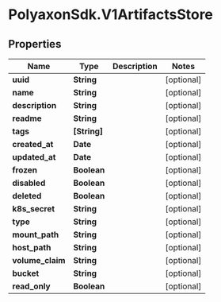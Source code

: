# PolyaxonSdk.V1ArtifactsStore

## Properties
Name | Type | Description | Notes
------------ | ------------- | ------------- | -------------
**uuid** | **String** |  | [optional] 
**name** | **String** |  | [optional] 
**description** | **String** |  | [optional] 
**readme** | **String** |  | [optional] 
**tags** | **[String]** |  | [optional] 
**created_at** | **Date** |  | [optional] 
**updated_at** | **Date** |  | [optional] 
**frozen** | **Boolean** |  | [optional] 
**disabled** | **Boolean** |  | [optional] 
**deleted** | **Boolean** |  | [optional] 
**k8s_secret** | **String** |  | [optional] 
**type** | **String** |  | [optional] 
**mount_path** | **String** |  | [optional] 
**host_path** | **String** |  | [optional] 
**volume_claim** | **String** |  | [optional] 
**bucket** | **String** |  | [optional] 
**read_only** | **Boolean** |  | [optional] 


